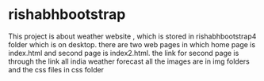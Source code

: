 # rishabhbootstrap
This project is about weather website , which is stored in rishabhbootstrap4 folder which is on desktop.
there are two web pages in which home page is index.html and second page is index2.html.
the link for second page is through the link all india weather forecast
all the images are in img folders and the css files in css folder
